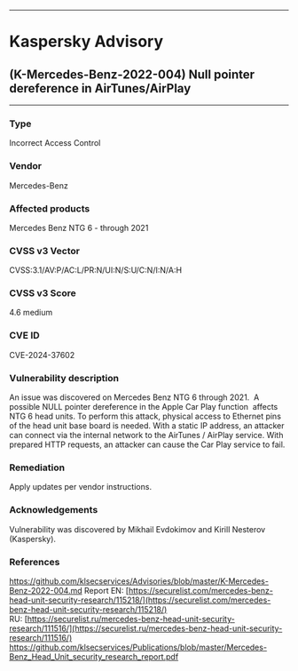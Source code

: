 ***
# Kaspersky Advisory
## (K-Mercedes-Benz-2022-004) Null pointer dereference in AirTunes/AirPlay
***
### Type
Incorrect Access Control
### Vendor
Mercedes-Benz
### Affected products
Mercedes Benz NTG 6 - through 2021 
### CVSS v3 Vector

CVSS:3.1/AV:P/AC:L/PR:N/UI:N/S:U/C:N/I:N/A:H
### CVSS v3 Score

4.6 medium
### CVE ID

CVE-2024-37602
### Vulnerability description
An issue was discovered on Mercedes Benz NTG 6 through 2021.  A possible NULL pointer dereference in the Apple Car Play function  affects NTG 6 head units. To perform this attack, physical access to Ethernet pins of the head unit base board is needed. With a static IP address, an attacker can connect via the internal network to the AirTunes / AirPlay service. With prepared HTTP requests, an attacker can cause the Car Play service to fail.
### Remediation
Apply updates per vendor instructions.
### Acknowledgements
Vulnerability was discovered by Mikhail Evdokimov and Kirill Nesterov (Kaspersky).

### References
https://github.com/klsecservices/Advisories/blob/master/K-Mercedes-Benz-2022-004.md
Report
EN: [https://securelist.com/mercedes-benz-head-unit-security-research/115218/](https://securelist.com/mercedes-benz-head-unit-security-research/115218/)
RU: [https://securelist.ru/mercedes-benz-head-unit-security-research/111516/](https://securelist.ru/mercedes-benz-head-unit-security-research/111516/)
https://github.com/klsecservices/Publications/blob/master/Mercedes-Benz_Head_Unit_security_research_report.pdf